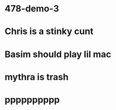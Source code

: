 # 478-demo-3

# Chris is a stinky cunt

# Basim should play lil mac

# mythra is trash

# pppppppppp